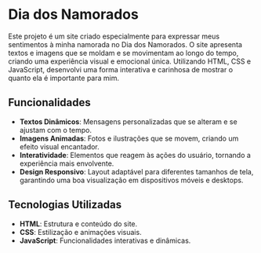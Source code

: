 # Dia dos Namorados

Este projeto é um site criado especialmente para expressar meus sentimentos à minha namorada no Dia dos Namorados. O site apresenta textos e imagens que se moldam e se movimentam ao longo do tempo, criando uma experiência visual e emocional única. Utilizando HTML, CSS e JavaScript, desenvolvi uma forma interativa e carinhosa de mostrar o quanto ela é importante para mim.

## Funcionalidades

- **Textos Dinâmicos**: Mensagens personalizadas que se alteram e se ajustam com o tempo.
- **Imagens Animadas**: Fotos e ilustrações que se movem, criando um efeito visual encantador.
- **Interatividade**: Elementos que reagem às ações do usuário, tornando a experiência mais envolvente.
- **Design Responsivo**: Layout adaptável para diferentes tamanhos de tela, garantindo uma boa visualização em dispositivos móveis e desktops.

## Tecnologias Utilizadas

- **HTML**: Estrutura e conteúdo do site.
- **CSS**: Estilização e animações visuais.
- **JavaScript**: Funcionalidades interativas e dinâmicas.
